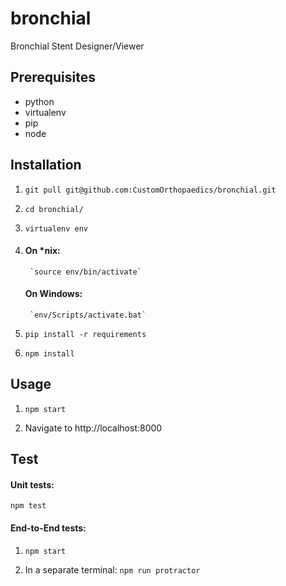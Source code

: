 # bronchial
Bronchial Stent Designer/Viewer

## Prerequisites

 - python
 - virtualenv
 - pip
 - node

## Installation
1.	`git pull git@github.com:CustomOrthopaedics/bronchial.git`

2.	`cd bronchial/`

3.	`virtualenv env`

4. 
	#### On *nix:
	
		`source env/bin/activate`
	
	#### On Windows:
	
		`env/Scripts/activate.bat`

5.	`pip install -r requirements`

6.	`npm install`

## Usage

1.	`npm start`
	
2.	Navigate to http://localhost:8000


## Test
#### Unit tests:

`npm test`

#### End-to-End tests:

1.	`npm start`

2.	In a separate terminal: `npm run protractor`
